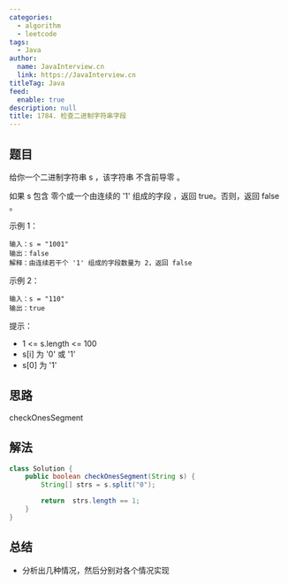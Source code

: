 ```yaml
---
categories: 
  - algorithm
  - leetcode
tags: 
  - Java
author: 
  name: JavaInterview.cn
  link: https://JavaInterview.cn
titleTag: Java
feed: 
  enable: true
description: null
title: 1784. 检查二进制字符串字段
---
```


## 题目

给你一个二进制字符串 s ，该字符串 不含前导零 。

如果 s 包含 零个或一个由连续的 '1' 组成的字段 ，返回 true​​​ 。否则，返回 false 。



示例 1：

    输入：s = "1001"
    输出：false
    解释：由连续若干个 '1' 组成的字段数量为 2，返回 false
示例 2：

    输入：s = "110"
    输出：true


提示：

* 1 <= s.length <= 100
* s[i]​​​​ 为 '0' 或 '1'
* s[0] 为 '1'

## 思路

checkOnesSegment

## 解法
```java
class Solution {
    public boolean checkOnesSegment(String s) {
        String[] strs = s.split("0");

        return  strs.length == 1;
    }
}

```

## 总结

- 分析出几种情况，然后分别对各个情况实现 
